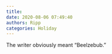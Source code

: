 ```yaml
---
title: 
date: 2020-08-06 07:49:40
authors: Ripp
categories: Holiday
---
```


 The writer obviously meant “Beelzebub.”
